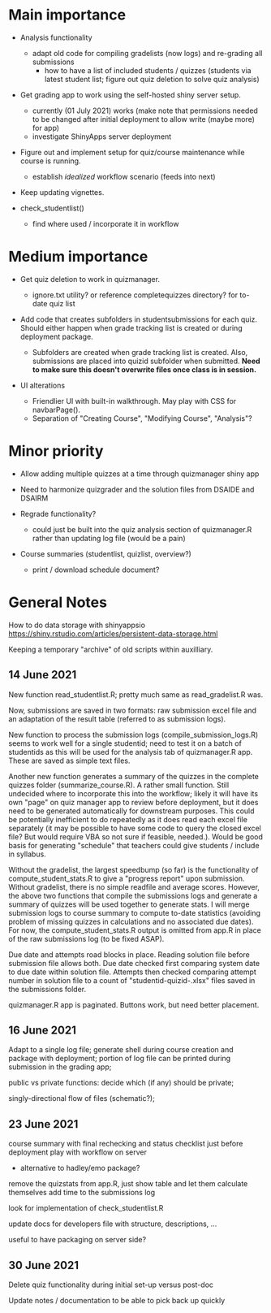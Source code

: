 # Main importance

* Analysis functionality
  + adapt old code for compiling gradelists (now logs) and re-grading all submissions
    - how to have a list of included students / quizzes (students via latest student list; figure out quiz deletion to solve quiz analysis)

* Get grading app to work using the self-hosted shiny server setup.
  + currently (01 July 2021) works (make note that permissions needed to be changed after initial deployment to allow write (maybe more) for app)
  + investigate ShinyApps server deployment

* Figure out and implement setup for quiz/course maintenance while course is running.
  + establish *idealized* workflow scenario (feeds into next)

* Keep updating vignettes.

* check_studentlist()
  + find where used / incorporate it in workflow




# Medium importance

* Get quiz deletion to work in quizmanager.
  + ignore.txt utility? or reference completequizzes directory? for to-date quiz list

* Add code that creates subfolders in studentsubmissions for each quiz. Should either happen when grade tracking list is created or during deployment package. 
  + Subfolders are created when grade tracking list is created. Also, submissions are placed into quizid subfolder when submitted. **Need to make sure this doesn't overwrite files once class is in session.**

* UI alterations
  + Friendlier UI with built-in walkthrough. May play with CSS for navbarPage().
  + Separation of "Creating Course", "Modifying Course", "Analysis"?



# Minor priority

* Allow adding multiple quizzes at a time through quizmanager shiny app

* Need to harmonize quizgrader and the solution files from DSAIDE and DSAIRM

* Regrade functionality?
  + could just be built into the quiz analysis section of quizmanager.R rather than updating log file (would be a pain)

* Course summaries (studentlist, quizlist, overview?)
  + print / download schedule document?



# General Notes

How to do data storage with shinyappsio
https://shiny.rstudio.com/articles/persistent-data-storage.html

Keeping a temporary "archive" of old scripts within auxilliary.


## 14 June 2021

New function read_studentlist.R; pretty much same as read_gradelist.R was.

Now, submissions are saved in two formats: raw submission excel file and an adaptation of the result table (referred to as submission logs). 

New function to process the submission logs (compile_submission_logs.R) seems to work well for a single studentid; need to test it on a batch of studentids as this will be used for the analysis tab of quizmanager.R app. These are saved as simple text files. 

Another new function generates a summary of the quizzes in the complete quizzes folder (summarize_course.R). A rather small function. Still undecided where to incorporate this into the workflow; likely it will have its own "page" on quiz manager app to review before deployment, but it does need to be generated automatically for downstream purposes. This could be potentially inefficient to do repeatedly as it does read each excel file separately (it may be possible to have some code to query the closed excel file? But would require VBA so not sure if feasible, needed.). Would be good basis for generating "schedule" that teachers could give students / include in syllabus.

Without the gradelist, the largest speedbump (so far) is the functionality of compute_student_stats.R to give a "progress report" upon submission. Without gradelist, there is no simple readfile and average scores. However, the above two functions that compile the submissions logs and generate a summary of quizzes will be used together to generate stats. I will merge submission logs to course summary to compute to-date statistics (avoiding problem of missing quizzes in calculations and no associated due dates). For now, the compute_student_stats.R output is omitted from app.R in place of the raw submissions log (to be fixed ASAP).

Due date and attempts road blocks in place. Reading solution file before submission file allows both. Due date checked first comparing system date to due date within solution file. Attempts then checked comparing attempt number in solution file to a count of "studentid-quizid-.xlsx" files saved in the submissions folder.

quizmanager.R app is paginated. Buttons work, but need better placement.


## 16 June 2021

Adapt to a single log file; 
generate shell during course creation and package with deployment; 
portion of log file can be printed during submission in the grading app;

public vs private functions: decide which (if any) should be private;

singly-directional flow of files (schematic?);


## 23 June 2021

course summary with final rechecking and status checklist just before deployment
play with workflow on server
- alternative to hadley/emo package?

remove the quizstats from app.R, just show table and let them calculate themselves
add time to the submissions log

look for implementation of check_studentlist.R

update docs for developers file with structure, descriptions, ...

useful to have packaging on server side?


## 30 June 2021

Delete quiz functionality during initial set-up versus post-doc

Update notes / documentation to be able to pick back up quickly
